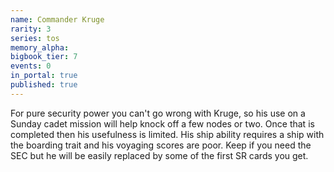 ```yaml
---
name: Commander Kruge
rarity: 3
series: tos
memory_alpha:
bigbook_tier: 7
events: 0
in_portal: true
published: true
---
```


For pure security power you can't go wrong with Kruge, so his use on a Sunday cadet mission will help knock off a few nodes or two. Once that is completed then his usefulness is limited. His ship ability requires a ship with the boarding trait and his voyaging scores are poor. Keep if you need the SEC but he will be easily replaced by some of the first SR cards you get.
